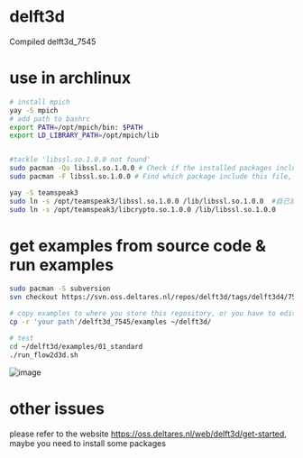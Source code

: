 # delft3d
Compiled delft3d_7545

# use in archlinux
```bash
# install mpich
yay -S mpich
# add path to bashrc
export PATH=/opt/mpich/bin: $PATH
export LD_LIBRARY_PATH=/opt/mpich/lib


#tackle 'libssl.so.1.0.0 not found'
sudo pacman -Qo libssl.so.1.0.0 # Check if the installed packages include this file
sudo pacman -F libssl.so.1.0.0 # Find which package include this file, The result shows that teamspeak3 contains, Sync

yay -S teamspeak3
sudo ln -s /opt/teamspeak3/libssl.so.1.0.0 /lib/libssl.so.1.0.0  #自己添加一个软连接，貌似不行，找别的办法，这个仅仅记录思路
sudo ln -s /opt/teamspeak3/libcrypto.so.1.0.0 /lib/libssl.so.1.0.0

```

# get examples from source code & run examples
```bash
sudo pacman -S subversion
svn checkout https://svn.oss.deltares.nl/repos/delft3d/tags/delft3d4/7545/ 'your path'

# copy examples to where you store this repository, or you have to edit the scripts, for me:'~/delft3d/'
cp -r 'your path'/delft3d_7545/examples ~/delft3d/

# test
cd ~/delft3d/examples/01_standard
./run_flow2d3d.sh
```
![image](https://user-images.githubusercontent.com/55399089/221386603-5bc97a75-322a-41c8-9474-2a559b4e8d84.png)
# other issues
please refer to the website https://oss.deltares.nl/web/delft3d/get-started, maybe you need to install some packages
